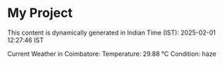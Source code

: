 # My Project

This content is dynamically generated in Indian Time (IST): 2025-02-01 12:27:46 IST


Current Weather in Coimbatore:
Temperature: 29.88 °C
Condition: haze
